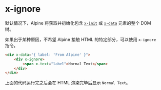 # x-ignore

默认情况下，Alpine 将获取并初始化包含 [`x-init`](./x-init.md) 或 [`x-data`](./x-data.md) 元素的整个 DOM 树。

如果出于某种原因，不希望 Alpine 接触 HTML 的特定部分，可以使用 `x-ignore` 指令。

```html
<div x-data="{ label: 'From Alpine' }">
    <div x-ignore>
        <span x-text="label">Normal Text</span>
    </div>
</div>
```

上面的代码运行完之后会在 HTML 渲染完毕后显示 `Normal Text`。